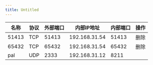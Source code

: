 ```yaml
---
title: Untitled
---
```



| 名称    | 协议  | 外部端口  | 内部IP地址        | 内部端口  | 操作  |
| ----- | --- | ----- | ------------- | ----- | --- |
| 51413 | TCP | 51413 | 192.168.31.54 | 51413 | 删除  |
| 65432 | TCP | 65432 | 192.168.31.54 | 65432 | 删除  |
| pal   | UDP | 2333  | 192.168.31.12 | 8211  |     |